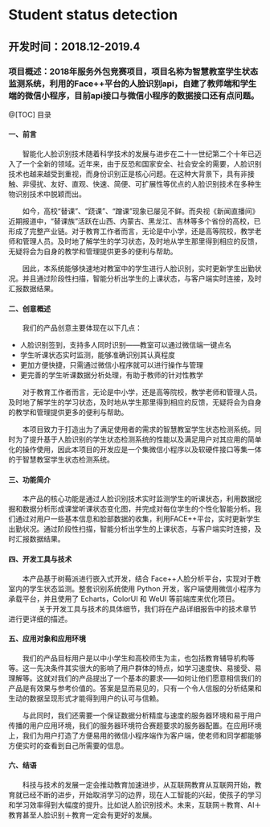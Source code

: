 # Student status detection
## 开发时间：2018.12-2019.4
### 项目概述：2018年服务外包竞赛项目，项目名称为智慧教室学生状态监测系统，利用的Face++平台的人脸识别api，自建了教师端和学生端的微信小程序，目前api接口与微信小程序的数据接口还有点问题。
@[TOC] 目录


#### 一、前言

　　智能化人脸识别技术随着科学技术的发展与进步在二十一世纪第二个十年已迈入了一个全新的领域。近年来，由于反恐和国家安全、社会安全的需要，人脸识别技术也越来越受到重视，而身份识别正是核心问题。在这种大背景下，具有非接触、非侵扰、友好、直观、快速、简便、可扩展性等优点的人脸识别技术在多种生物识别技术中脱颖而出。
  
　　如今，高校“替课”、“跷课”、“蹭课”现象已屡见不鲜。而央视《新闻直播间》近期报道中，“替课族”活跃在山西、内蒙古、黑龙江、吉林等多个省份的高校，已形成了完整产业链。对于教育工作者而言，无论是中小学，还是高等院校，教学老师和管理人员。及时地了解学生的学习状态，及时地从学生那里得到相应的反馈，无疑将会为自身的教学和管理提供更多的便利与帮助。　　

　　因此，本系统能够快速地对教室中的学生进行人脸识别，实时更新学生出勤状况。并且通过阶段性扫描，智能分析出学生的上课状态，与客户端实时连接，及时汇报数据结果。

#### 二、创意概述

　　我们的产品创意主要体现在以下几点：
 
 * 人脸识别签到，支持多人同时识别——教室可以通过微信端一键点名
 * 学生听课状态实时监测，能够准确识别其认真程度
 * 更加方便快捷，只需通过微信小程序就可以进行操作与管理
 * 更完善的学生听课数据分析处理，有助于教师的针对性教学　　

　　对于教育工作者而言，无论是中小学，还是高等院校，教学老师和管理人员。及时地了解学生的学习状态，及时地从学生那里得到相应的反馈，无疑将会为自身的教学和管理提供更多的便利与帮助。　　

　　本项目致力于打造出为了满足使用者的需求的智慧教室学生状态检测系统。同时为了提升基于人脸识别的学生状态检测系统的性能以及满足用户对其应用的简单化的操作使用，因此本项目的开发应是一个集微信小程序以及软硬件接口等集一体的于智慧教室学生状态检测系统。

#### 三、功能简介

　　本产品的核心功能是通过人脸识别技术实时监测学生的听课状态，利用数据挖掘和数据分析形成课堂听课状态变化图，并完成对每位学生的个性化智能分析。我们通过对用户一些基本信息和脸部数据的收集，利用FACE++平台，实时更新学生出勤状况。通过阶段性扫描，智能分析出学生的上课状态，与客户端实时连接，及时汇报数据结果。
　　
#### 四、开发工具与技术

　　本产品基于树莓派进行嵌入式开发，结合 Face++人脸分析平台，实现对于教室内的学生状态监测。整套识别系统使用 Python 开发，客户端使用微信小程序为承载平台，并且使用了 Echarts，ColorUI 和 WeUI 等前端库来优化项目。
　　
　　关于开发工具与技术的具体细节，我们将在产品详细报告中的技术章节进行更详细的描述。

#### 五、应用对象和应用环境

　　我们的产品目标用户是以中小学生和高校师生为主，也包括教育辅导机构等等。这一先决条件其实很大的影响了用户群体的特点，如学习速度快、易接受、易理解等。这就对我们的产品提出了一个基本的要求——如何让他们愿意相信我们的产品是有效果与参考价值的。答案是显而易见的，只有一个令人信服的分析结果和生动的数据呈现形式才能得到用户的认可与信赖。

　　与此同时，我们还需要一个保证数据分析精度与速度的服务器环境和易于用户传播的用户应用环境，我们的服务器环境符合赛题要求的服务器配置。在应用环境上，我们为用户打造了方便易用的微信小程序端作为客户端，使老师和同学都能够方便实时的查看到自己所需要的信息。

#### 六、结语

　　科技与技术的发展一定会推动教育加速进步，从互联网教育从互联网开始，教育就已经不断的进步，开始取消学习的边界，现在人工智能的兴起，使孩子的学习和学习效率得到大幅度的提升。比如说人脸识别技术。未来，互联网＋教育、AI＋教育甚至人脸识别＋教育一定会有更好的发展。
